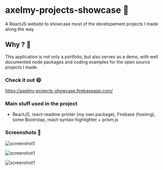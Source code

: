 # axelmy-projects-showcase 👋

A ReactJS website to showcase most of the developement projects I made along the way

## Why ? 🤔

This application is not only a portfolio, but also serves as a demo, with well documented node packages and coding examples for the open source projects I made.

### Check it out 😄
https://axelmy-projects-showcase.firebaseapp.com/

### Main stuff used in the project

- ReactJS, react-readme-printer (my own package), Firebase (hosting), some Bootrstap, react-syntax-highlighter + prism.js

### Screenshots 👀
![screenshot1](https://i.imgur.com/kj6j5lN.png)

![screenshot1](https://i.imgur.com/5XZ3TST.png)

![screenshot1](https://i.imgur.com/HvP6qQH.png)
